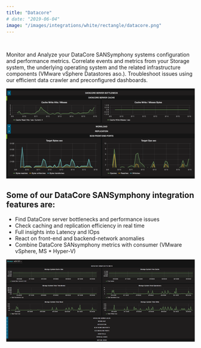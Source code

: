 ```yaml
---
title: "Datacore"
# date: "2019-06-04"
image: "/images/integrations/white/rectangle/datacore.png"
---
```


 

<!-- ![Datacore](/images/integrations/white/rectangle/datacore.png) -->



Monitor and Analyze your DataCore SANSymphony systems configuration and performance metrics. Correlate events and metrics from your Storage system, the underlying operating system and the related infrastructure components (VMware vSphere Datastores aso.). Troubleshoot issues using our efficient data crawler and preconfigured dashboards.


![DataCore SANSymphony Integration](/images/integrations/posts//datacore_dashboard.png)


## Some of our DataCore SANSymphony integration features are:

* Find DataCore server bottlenecks and performance issues
* Check caching and replication efficiency in real time
* Full insights into Latency and IOps
* React on front-end and backend-network anomalies
* Combine DataCore SANsymphony metrics with consumer (VMware vSphere, MS * Hyper-V)


![Datacore Performance Full Stack summary](/images/integrations/posts//datacore_summary.png)